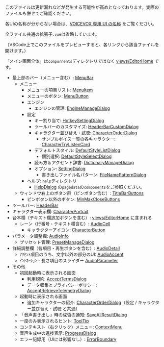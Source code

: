 このファイルは更新漏れなどが発生する可能性が高めとなっております。実際のファイルも併せてご確認ください。

各UIの名称が分からない場合は、[VOICEVOX 専用 UI の名称](./UX%E3%83%BBUI%E3%83%87%E3%82%B6%E3%82%A4%E3%83%B3%E3%81%AE%E6%96%B9%E9%87%9D.md#voicevox-専用-ui-の名称) をご覧ください。

全ファイル共通の拡張子`.vue`は省略しています。

（VSCode上でこのファイルをプレビューすると、各リンクから該当ファイルを開けます。）

「メイン画面全体」は`compornents`ディレクトリではなく [views/EditorHome](../src/views/EditorHome.vue) です。
- 最上部のバー（メニュー含む）: [MenuBar](../src/components/MenuBar.vue)
  - メニュー
    - メニューの項目リスト: [MenuItem](../src/components/MenuItem.vue)
    - メニューのボタン: [MenuButton](../src/components/MenuButton.vue)
    - エンジン
      - エンジンの管理: [EngineManageDialog](../src/components/EngineManageDialog.vue)
    - 設定
      - キー割り当て: [HotkeySettingDialog](../src/components/HotkeySettingDialog.vue)
      - ツールバーのカスタマイズ: [HeaderBarCustomDialog](../src/components/HeaderBarCustomDialog.vue)
      - キャラクター並び替え・試聴: [CharacterOrderDialog](../src/components/CharacterOrderDialog.vue)
        - サンプルボイス一覧の各キャラクター: [CharacterTryListenCard](../src/components/CharacterTryListenCard.vue)
      - デフォルトスタイル: [DefaultStyleListDialog](../src/components/DefaultStyleListDialog.vue)
        - 個別選択: [DefaultStyleSelectDialog](../src/components/DefaultStyleSelectDialog.vue)
      - 読み方＆アクセント辞書: [DictionaryManageDialog](../src/components/DictionaryManageDialog.vue)
      - オプション: [SettingDialog](../src/components/SettingDialog.vue)
        - 書き出しファイル名パターン: [FileNamePatternDialog](../src/components/FileNamePatternDialog.vue)
    - ヘルプ: `help`ディレクトリ
      - [HelpDialog](../src/components/help/HelpDialog.vue) の`pagedata`の`components`をご参照ください。
  - ウィンドウ右上のボタン群（ピンボタン含む）: [TitleBarButtons](../src/components/TitleBarButtons.vue)
    - ピンボタン以外のボタン: [MinMaxCloseButtons](../src/components/MinMaxCloseButtons.vue)
- ツールバー: [HeaderBar](../src/components/HeaderBar.vue)
- キャラクター表示欄: [CharacterPortrait](../src/components/CharacterPortrait.vue)
- 台本欄（テキスト欄追加ボタンを含む）: [views/EditorHome](../src/views/EditorHome.vue) に含まれる
  - レーン（行番号・テキスト欄含む）: [AudioCell](../src/components/AudioCell.vue)
    - キャラクターアイコン: [CharacterButton](../src/components/CharacterButton.vue)
- パラメータ調整欄: [AudioInfo](../src/components/AudioInfo.vue)
  - プリセット管理: [PresetManageDialog](../src/components/PresetManageDialog.vue)
- 詳細調整欄（各項目・再生ボタンを含む）: [AudioDetail](../src/components/AudioDetail.vue)
  - ｱｸｾﾝﾄ項目のうち、文字以外の部分のUI: [AudioAccent](../src/components/AudioAccent.vue)
  - ｲﾝﾄﾈｰｼｮﾝ・長さ項目のスライダー [AudioParameter](../src/components/AudioParameter.vue)
- その他
  - 初回起動時に表示される画面
    - 利用規約: [AcceptTermsDialog](../src/components/AcceptTermsDialog.vue)
    - データ収集とプライバシーポリシー: [AcceptRetrieveTelemetryDialog](../src/components/AcceptRetrieveTelemetryDialog.vue)
  - 起動時に表示される画面
    - 追加キャラクターの紹介: [CharacterOrderDialog](../src/components/CharacterOrderDialog.vue)（設定 / キャラクター並び替え・試聴 と共通）
  - 「音声書き出し」時の成否の通知: [SaveAllResultDialog](../src/components/SaveAllResultDialog.vue)
  - 一度のみ表示されるヒント: [ToolTip](../src/components/ToolTip.vue)
  - コンテキスト（右クリック）メニュー: [ContextMenu](../src/components/ContextMenu.vue)
  - 音声生成中の進捗表示: [ProgressDialog](../src/components/ProgressDialog.vue)
  - エラー記録用（UIには影響なし）: [ErrorBoundary](../src/components/ErrorBoundary.vue)
